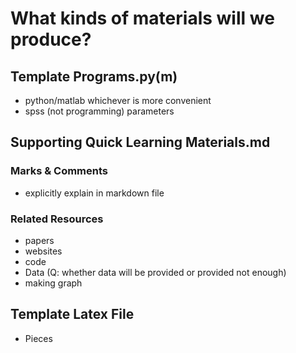 # What kinds of materials will we produce?



## Template Programs.py(m)

* python/matlab whichever is more convenient
* spss (not programming) parameters

## Supporting Quick Learning Materials.md

### Marks & Comments

* explicitly explain in markdown file

### Related Resources

* papers
* websites
* code
* Data (Q: whether data will be provided or provided not enough)
* making graph

## Template Latex File

* Pieces



